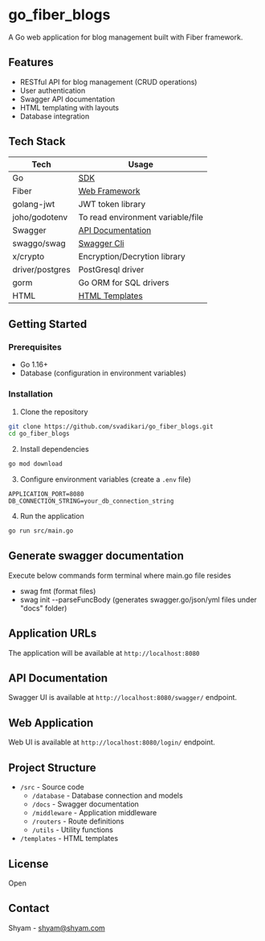 # go_fiber_blogs

A Go web application for blog management built with Fiber framework.

## Features

- RESTful API for blog management (CRUD operations)
- User authentication
- Swagger API documentation
- HTML templating with layouts
- Database integration


## Tech Stack

| Tech            | Usage                                                     |
|-----------------|-----------------------------------------------------------|
| Go              | [SDK](https://golang.org/)                                |
| Fiber           | [Web Framework](https://docs.gofiber.io/)                 |
| golang-jwt      | JWT token library                                         |
| joho/godotenv   | To read environment variable/file                         |
| Swagger         | [API Documentation](https://github.com/gofiber/swagger)   |
| swaggo/swag     | [Swagger Cli](https://github.com/swaggo/swag)             |
| x/crypto        | Encryption/Decrytion library                              |
| driver/postgres | PostGresql driver                                         |
| gorm            | Go ORM for SQL drivers                                    |
| HTML            | [HTML Templates](https://docs.gofiber.io/guide/templates) |

## Getting Started

### Prerequisites

- Go 1.16+
- Database (configuration in environment variables)

### Installation

1. Clone the repository
  ```bash
  git clone https://github.com/svadikari/go_fiber_blogs.git
  cd go_fiber_blogs
  ```
2. Install dependencies
```bash
go mod download
```

3. Configure environment variables (create a `.env` file)
```
APPLICATION_PORT=8080
DB_CONNECTION_STRING=your_db_connection_string
```
4. Run the application
```bash
go run src/main.go
```

## Generate swagger documentation

Execute below commands form terminal where main.go file resides 
- swag fmt (format files)
- swag init --parseFuncBody (generates swagger.go/json/yml files under "docs" folder)

## Application URLs
The application will be available at `http://localhost:8080`

## API Documentation

Swagger UI is available at `http://localhost:8080/swagger/` endpoint.


## Web Application

Web UI is available at `http://localhost:8080/login/` endpoint.

## Project Structure

- `/src` - Source code
    - `/database` - Database connection and models
    - `/docs` - Swagger documentation
    - `/middleware` - Application middleware
    - `/routers` - Route definitions
    - `/utils` - Utility functions
- `/templates` - HTML templates

## License

Open

## Contact

Shyam - shyam@shyam.com